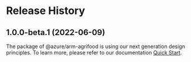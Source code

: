 # Release History
    
## 1.0.0-beta.1 (2022-06-09)

The package of @azure/arm-agrifood is using our next generation design principles. To learn more, please refer to our documentation [Quick Start](https://aka.ms/js-track2-quickstart).
